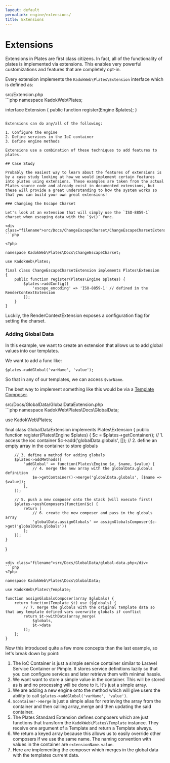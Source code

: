 ```yaml
---
layout: default
permalink: engine/extensions/
title: Extensions
---
```


# Extensions

Extensions in Plates are first class citizens. In fact, all of the functionality of plates is implemented via extensions. This enables very powerful customizations and features that are completely opt-in.

Every extension implements the `KadokWeb\Plates\Extension` interface which is defined as:

<div class="filename">src/Extension.php</div>
```php
<?php

namespace KadokWeb\Plates;

interface Extension {
public function register(Engine $plates);
}

````

Extensions can do any/all of the following:

1. Configure the engine
2. Define services in the IoC container
3. Define engine methods

Extensions use a combination of these techniques to add features to plates.

## Case Study

Probably the easiest way to learn about the features of extensions is by a case study looking at how we would implement certain features into plates using extensions. These examples are taken from the actual Plates source code and already exist in documented extensions, but these will provide a great understanding to how the system works so that you can build your own great extensions!

### Changing the Escape Charset

Let's look at an extension that will simply use the `ISO-8859-1` charset when escaping data with the `$v()` func.

<div class="filename">src/Docs/ChangeEscapeCharset/ChangeEscapeCharsetExtension.php</div>
```php

<?php

namespace KadokWeb\Plates\Docs\ChangeEscapeCharset;

use KadokWeb\Plates;

final class ChangeEscapeCharsetExtension implements Plates\Extension
{
    public function register(Plates\Engine $plates) {
        $plates->addConfig([
            'escape_encoding' => 'ISO-8859-1' // defined in the RenderContextExtension
        ]);
    }
}
````

Luckily, the RenderContextExtension exposes a configuration flag for setting the charset.

### Adding Global Data

In this example, we want to create an extension that allows us to add global values into our templates.

We want to add a func like:

```
$plates->addGlobal('varName', 'value');
```

So that in any of our templates, we can access `$varName`.

The best way to implement something like this would be via a [Template Composer](#).

<div class="filename">src/Docs/GlobalData/GlobalDataExtension.php</div>
```php
<?php

namespace KadokWeb\Plates\Docs\GlobalData;

use KadokWeb\Plates;

final class GlobalDataExtension implements Plates\Extension
{
public function register(Plates\Engine $plates) {
$c = $plates->getContainer(); // 1. access the ioc container
$c->add('globalData.globals', []); // 2. define an empty array in the container to store globals

        // 3. define a method for adding globals
        $plates->addMethods([
            'addGlobal' => function(Plates\Engine $e, $name, $value) {
                // 4. merge the new array with the globalData.globals definition
                $e->getContainer()->merge('globalData.globals', [$name => $value]);
            },
        ]);

        // 5. push a new composer onto the stack (will execute first)
        $plates->pushComposers(function($c) {
            return [
                // 6. create the new composer and pass in the globals array
                'globalData.assignGlobals' => assignGlobalsComposer($c->get('globalData.globals'))
            ];
        });
    }

}

````

<div class="filename">src/Docs/GlobalData/global-data.php</div>
```php
<?php

namespace KadokWeb\Plates\Docs\GlobalData;

use KadokWeb\Plates\Template;

function assignGlobalsComposer(array $globals) {
    return function(Template $t) use ($globals) {
        // 7. merge the globals with the original template data so that any template defined vars overwrite globals if conflict
        return $t->withData(array_merge(
            $globals,
            $t->data
        ));
    };
}
````

Now this introduced quite a few more concepts than the last example, so let's break down by point:

1. The IoC Container is just a simple service container similar to Laravel Service Container or Pimple. It stores service definitions lazily so that you can configure services and later retrieve them with minimal hassle.
2. We want want to store a simple value in the container. This will be stored as is and no processing will be done to it. It's just a simple array.
3. We are adding a new engine onto the method which will give users the ability to call `$plates->addGlobal('varName', 'value')`.
4. `$container->merge` is just a simple alias for retrieving the array from the container and then calling array_merge and then updating the said container.
5. The Plates Standard Extension defines composers which are just functions that transform the `KadokWeb\Plates\Template` instance. They receive one argument of a Template and return a Template always.
6. We return a keyed array because this allows us to easily override other composers if we use the same name. The naming convention with values in the container are `extensionName.value`.
7. Here are implementing the composer which merges in the global data with the templates current data.
